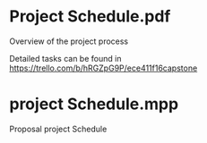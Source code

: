 # Project Schedule.pdf 
Overview of the project process

Detailed tasks can be found in https://trello.com/b/hRGZpG9P/ece411f16capstone

# project Schedule.mpp
Proposal project Schedule
